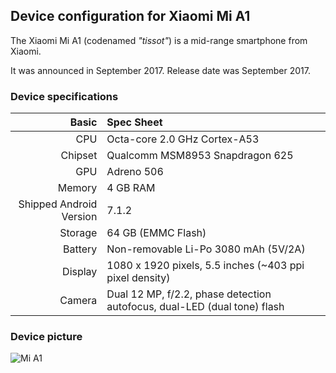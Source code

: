 ## Device configuration for Xiaomi Mi A1

The Xiaomi Mi A1 (codenamed _"tissot"_) is a mid-range smartphone from Xiaomi.

It was announced in September 2017. Release date was September 2017.

### Device specifications

Basic   | Spec Sheet
-------:|:-------------------------
CPU     | Octa-core 2.0 GHz Cortex-A53
Chipset | Qualcomm MSM8953 Snapdragon 625
GPU     | Adreno 506
Memory  | 4 GB RAM
Shipped Android Version | 7.1.2
Storage | 64 GB (EMMC Flash)
Battery | Non-removable Li-Po 3080 mAh (5V/2A)
Display | 1080 x 1920 pixels, 5.5 inches (~403 ppi pixel density)
Camera  | Dual 12 MP, f/2.2, phase detection autofocus, dual-LED (dual tone) flash

### Device picture

![Mi A1](https://camo.githubusercontent.com/635fb336bc97147d31d59c043c8f98264af8941f/68747470733a2f2f312e62702e626c6f6773706f742e636f6d2f2d56526a6a7237574945544d2f576439695375754c3665492f414141414141414142506b2f384735516553635978323471763136756a5147502d37546145396e56554e674151434c63424741732f733630302f6d692d61315f616c6c636f6c6f7273312e706e67 "Mi A1")

